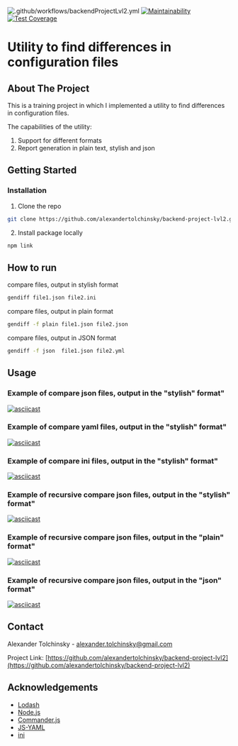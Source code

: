 ![.github/workflows/backendProjectLvl2.yml](https://github.com/alexandertolchinsky/backend-project-lvl2/workflows/.github/workflows/backendProjectLvl2.yml/badge.svg?event=push)
[![Maintainability](https://api.codeclimate.com/v1/badges/36760a57970be6fd2dd2/maintainability)](https://codeclimate.com/github/alexandertolchinsky/backend-project-lvl2/maintainability)
[![Test Coverage](https://api.codeclimate.com/v1/badges/36760a57970be6fd2dd2/test_coverage)](https://codeclimate.com/github/alexandertolchinsky/backend-project-lvl2/test_coverage)
# Utility to find differences in configuration files
## About The Project
This is a training project in which I implemented a utility to find differences in configuration files.

The capabilities of the utility:
1) Support for different formats
2) Report generation in plain text, stylish and json

## Getting Started
### Installation
1. Clone the repo
```sh 
git clone https://github.com/alexandertolchinsky/backend-project-lvl2.git
```
2. Install package locally
```sh
npm link
```
## How to run
compare files, output  in stylish format 
```sh 
gendiff file1.json file2.ini
```
compare files, output  in plain format 
```sh 
gendiff -f plain file1.json file2.json
```
compare files, output  in JSON format 
```sh 
gendiff -f json  file1.json file2.yml
```

## Usage
### Example of compare json files, output in the "stylish" format"
[![asciicast](https://asciinema.org/a/C4NmK3wCU8BYnpcS1U7fa96MF.svg)](https://asciinema.org/a/C4NmK3wCU8BYnpcS1U7fa96MF)

### Example of compare yaml files, output in the "stylish" format"
[![asciicast](https://asciinema.org/a/Nlx1ihdpqDBSJA5qzMa5IydrX.svg)](https://asciinema.org/a/Nlx1ihdpqDBSJA5qzMa5IydrX)

### Example of compare ini files, output in the "stylish" format"
[![asciicast](https://asciinema.org/a/jtpOnHBe306U0rzCO65tlsiB4.svg)](https://asciinema.org/a/jtpOnHBe306U0rzCO65tlsiB4)

### Example of recursive compare json files, output in the "stylish" format"
[![asciicast](https://asciinema.org/a/MrAUYZ1vic3vzheSmElFEozxS.svg)](https://asciinema.org/a/MrAUYZ1vic3vzheSmElFEozxS)

### Example of recursive compare json files, output in the "plain" format"
[![asciicast](https://asciinema.org/a/cpumtV5L6JxFxdPAoahIf4BtA.svg)](https://asciinema.org/a/cpumtV5L6JxFxdPAoahIf4BtA)

### Example of recursive compare json files, output in the "json" format"
[![asciicast](https://asciinema.org/a/OgTu5sKzapnzm5d5hJpw6XRhr.svg)](https://asciinema.org/a/OgTu5sKzapnzm5d5hJpw6XRhr)

## Contact
Alexander Tolchinsky - alexander.tolchinsky@gmail.com

Project Link: [https://github.com/alexandertolchinsky/backend-project-lvl2](https://github.com/alexandertolchinsky/backend-project-lvl2)
## Acknowledgements
* [Lodash](https://lodash.com)
* [Node.js](https://nodejs.org)
* [Commander.js](https://github.com/tj/commander.js)
* [JS-YAML](https://github.com/nodeca/js-yaml)
* [ini](https://github.com/npm/ini)








